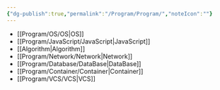```yaml
---
{"dg-publish":true,"permalink":"/Program/Program/","noteIcon":""}
---
```


-  [[Program/OS/OS\|OS]]
- [[Program/JavaScript/JavaScript\|JavaScript]]
- [[Algorithm\|Algorithm]]
-  [[Program/Network/Network\|Network]]
- [[Program/Database/DataBase\|DataBase]]
- [[Program/Container/Container\|Container]]
-  [[Program/VCS/VCS\|VCS]]